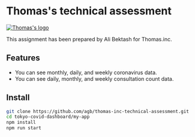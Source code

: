 # Thomas's technical assessment

[![Thomas's logo](https://thomas-gr.com/wp-content/themes/wp-thomas/assets/images/logo/logo.svg)](https://thomas-gr.com/)

This assignment has been prepared by Ali Bektash for Thomas.inc.

## Features

- You can see monthly, daily, and weekly coronavirus data.
- You can see daily, monthly, and weekly consultation count data.

## Install

```bash
git clone https://github.com/agb/thomas-inc-technical-assessment.git
cd tokyo-covid-dashboard/my-app
npm install
npm run start
